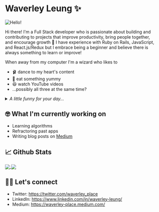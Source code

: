 # Waverley Leung ✨
![Hello!](https://media.giphy.com/media/S9E2cK3AHJ0wTjgL6J/giphy.gif)

Hi there! I'm a Full Stack developer who is passionate about building and contributing to projects that improve productivity, bring people together, and encourage growth 🌱 I have experience with Ruby on Rails, JavaScript, and React.js/Redux but I embrace being a beginner and believe there is always something to learn or improve!

When away from my computer I'm a wizard who likes to
  * 🩰 dance to my heart's content
  * 🍣 eat something yummy
  * 😆 watch YouTube videos
  * ...possibly all three at the same time?
  
<details>
  <summary> <i> A little funny for your day... </i> </summary>
  <img src='https://random-memer.herokuapp.com/' title="Meme" alt="Please refresh the page is the meme doesn't show up." width=40%>  
</details>

## 🤓 What I'm currently working on 
* Learning algorithms
* Refractoring past apps
* Writing blog posts on [Medium](https://waverley-place.medium.com/)

## 📈 Github Stats
<a href="https://github.com/wlcreate/top-langs">
  <img align="center" src="https://github-readme-stats.vercel.app/api/top-langs/?username=wlcreate&hide=scss,html&bg_color=30,7F7FD5,86A8E7,91EAE4&title_color=f4cd7c" />
</a>
<a href="https://github.com/wlcreate/github-readme-stats">
  <img align="center" src="https://github-readme-stats.vercel.app/api?username=wlcreate&show_icons=true&bg_color=30,7F7FD5,86A8E7,91EAE4&title_color=f4cd7c" />
</a>

## 👋🏼 Let's connect
* Twitter: https://twitter.com/waverley_place
* LinkedIn: https://www.linkedin.com/in/waverley-leung/
* Medium: https://waverley-place.medium.com/

<!--
**wlcreate/wlcreate** is a ✨ _special_ ✨ repository because its `README.md` (this file) appears on your GitHub profile.

Here are some ideas to get you started:

- 🔭 I’m currently working on ...
- 🌱 I’m currently learning ...
- 👯 I’m looking to collaborate on ...
- 🤔 I’m looking for help with ...
- 💬 Ask me about ...
- 📫 How to reach me: ...
- 😄 Pronouns: ...
- ⚡ Fun fact: ...
-->
